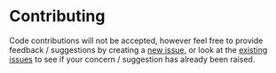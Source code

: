 # Contributing

Code contributions will not be accepted, however feel free to provide feedback / suggestions 
by creating a [new issue](https://github.com/Owl-Domain/Polyease/issues/new), or look at 
the [existing issues](https://github.com/Owl-Domain/Polyease/issues?q=) to see if your
concern / suggestion has already been raised.
